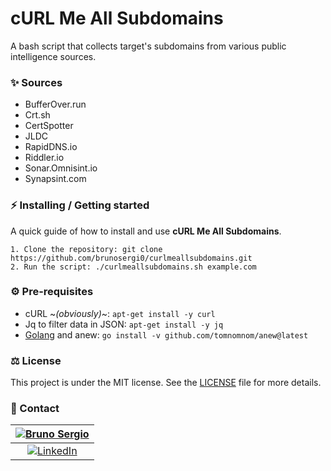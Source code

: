 # cURL Me All Subdomains

A bash script that collects target's subdomains from various public intelligence sources.

### ✨ Sources
- BufferOver.run
- Crt.sh
- CertSpotter
- JLDC
- RapidDNS.io
- Riddler.io
- Sonar.Omnisint.io
- Synapsint.com 

### ⚡ Installing / Getting started

A quick guide of how to install and use **cURL Me All Subdomains**.

```
1. Clone the repository: git clone https://github.com/brunosergi0/curlmeallsubdomains.git
2. Run the script: ./curlmeallsubdomains.sh example.com
```

### ⚙️ Pre-requisites
- cURL ~*(obviously)*~: `apt-get install -y curl`
- Jq to filter data in JSON: `apt-get install -y jq`
- [Golang](https://go.dev/dl/) and anew: `go install -v github.com/tomnomnom/anew@latest`

### ⚖️ License
This project is under the MIT license. See the [LICENSE](https://github.com/brunosergi0/curlmeallsubdomains/blob/main/LICENSE) file for more details.

### 💬 Contact
| [![Bruno Sergio](https://github.com/brunosergi0.png?size=70)](https://github.com/brunosergi0) |
| :---: |
| [![LinkedIn](https://img.shields.io/badge/-LinkedIn-05122A?style=flat-square&color=informational&logo=Linkedin&link=https://www.linkedin.com/in/brunosergi0/)](https://www.linkedin.com/in/brunosergi0/) |
